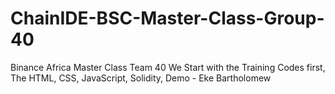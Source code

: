 # ChainIDE-BSC-Master-Class-Group-40
 Binance Africa Master Class Team 40
We Start with the Training Codes first, The HTML, CSS, JavaScript, Solidity, Demo - Eke Bartholomew
